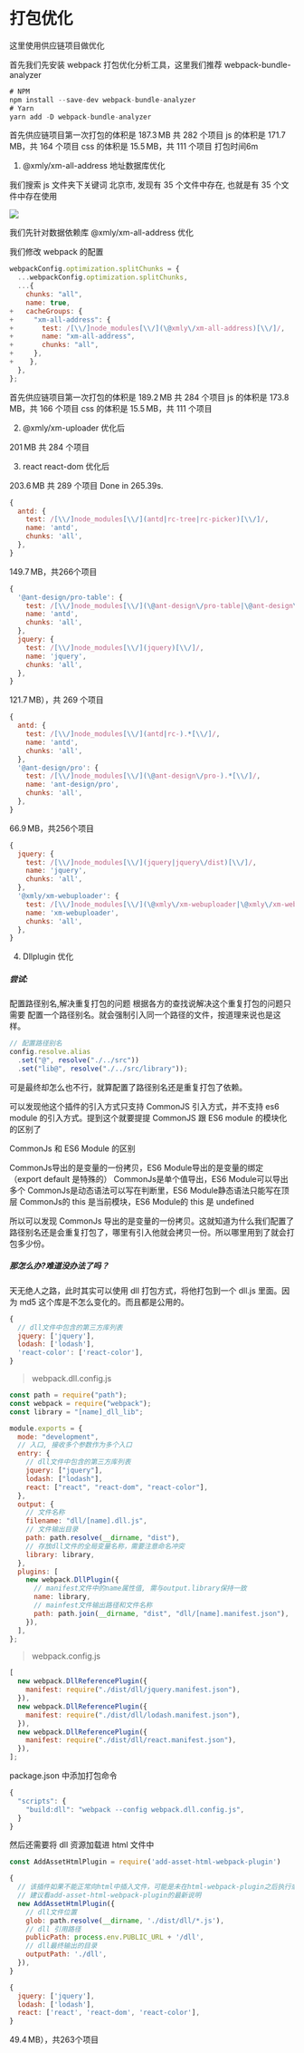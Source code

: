 # 打包优化

这里使用供应链项目做优化

首先我们先安装 webpack 打包优化分析工具，这里我们推荐 webpack-bundle-analyzer

```ts
# NPM
npm install --save-dev webpack-bundle-analyzer
# Yarn
yarn add -D webpack-bundle-analyzer
```

<Card>
 <div>首先供应链项目第一次打包的体积是 187.3 MB 共 282 个项目
  js 的体积是 171.7 MB，共 164 个项目
  css 的体积是 15.5 MB，共 111 个项目
  打包时间6m</div>
</Card>

1.  @xmly/xm-all-address 地址数据库优化

我们搜索 js 文件夹下关键词 北京市, 发现有 35 个文件中存在, 也就是有 35 个文件中存在使用

![](@public/webpack/address-data.png)

我们先针对数据依赖库 @xmly/xm-all-address 优化

我们修改 webpack 的配置

```js
webpackConfig.optimization.splitChunks = {
  ...webpackConfig.optimization.splitChunks,
  ...{
    chunks: "all",
    name: true,
+   cacheGroups: {
+     "xm-all-address": {
+       test: /[\\/]node_modules[\\/](\@xmly\/xm-all-address)[\\/]/,
+       name: "xm-all-address",
+       chunks: "all",
+     },
+    },
  },
};
```

<Card>
<div>首先供应链项目第一次打包的体积是 189.2 MB 共 284 个项目
js 的体积是 173.8 MB，共 166 个项目
css 的体积是 15.5 MB，共 111 个项目</div>
</Card>

2. @xmly/xm-uploader 优化后

<Card>
<div>201 MB 共 284 个项目</div>
</Card>

3. react react-dom 优化后

<Card>
<div>203.6 MB 共 289 个项目
Done in 265.39s.</div>
</Card>

```js
{
  antd: {
    test: /[\\/]node_modules[\\/](antd|rc-tree|rc-picker)[\\/]/,
    name: 'antd',
    chunks: 'all',
  },
}
```

<Card>
<div>149.7 MB，共266个项目</div>
</Card>

```js
{
  '@ant-design/pro-table': {
    test: /[\\/]node_modules[\\/](\@ant-design\/pro-table|\@ant-design\/pro-field)[\\/]/,
    name: 'antd',
    chunks: 'all',
  },
  jquery: {
    test: /[\\/]node_modules[\\/](jquery)[\\/]/,
    name: 'jquery',
    chunks: 'all',
  },
}
```

<Card>
<div>121.7 MB），共 269 个项目</div>
</Card>

```js
{
  antd: {
    test: /[\\/]node_modules[\\/](antd|rc-).*[\\/]/,
    name: 'antd',
    chunks: 'all',
  },
  '@ant-design/pro': {
    test: /[\\/]node_modules[\\/](\@ant-design\/pro-).*[\\/]/,
    name: 'ant-design/pro',
    chunks: 'all',
  },
}
```

<Card>
<div>66.9 MB，共256个项目</div>
</Card>

```js
{
  jquery: {
    test: /[\\/]node_modules[\\/](jquery|jquery\/dist)[\\/]/,
    name: 'jquery',
    chunks: 'all',
  },
  '@xmly/xm-webuploader': {
    test: /[\\/]node_modules[\\/](\@xmly\/xm-webuploader|\@xmly\/xm-webuploader\/dist)[\\/]/,
    name: 'xm-webuploader',
    chunks: 'all',
  },
}
```

4. Dllplugin 优化

##### 尝试:

配置路径别名,解决重复打包的问题
根据各方的查找说解决这个重复打包的问题只需要 配置一个路径别名。就会强制引入同一个路径的文件，按道理来说也是这样。

```js
// 配置路径别名
config.resolve.alias
  .set("@", resolve("./../src"))
  .set("lib@", resolve("./../src/library"));
```

可是最终却怎么也不行，就算配置了路径别名还是重复打包了依赖。

可以发现他这个插件的引入方式只支持 CommonJS 引入方式，并不支持 es6 module 的引入方式。提到这个就要提提 CommonJS 跟 ES6 module 的模块化的区别了

CommonJs 和 ES6 Module 的区别

<Card type="warning">
<div>
  CommonJs导出的是变量的一份拷贝，ES6 Module导出的是变量的绑定（export default 是特殊的）
  CommonJs是单个值导出，ES6 Module可以导出多个
  CommonJs是动态语法可以写在判断里，ES6 Module静态语法只能写在顶层
  CommonJs的 this 是当前模块，ES6 Module的 this 是 undefined
</div>
</Card>

所以可以发现 CommonJs 导出的是变量的一份拷贝。这就知道为什么我们配置了路径别名还是会重复打包了，哪里有引入他就会拷贝一份。所以哪里用到了就会打包多少份。

##### 那怎么办?难道没办法了吗？

天无绝人之路，此时其实可以使用 dll 打包方式，将他打包到一个 dll.js 里面。因为 md5 这个库是不怎么变化的。而且都是公用的。

```js
{
  // dll文件中包含的第三方库列表
  jquery: ['jquery'],
  lodash: ['lodash'],
  'react-color': ['react-color'],
}
```

> webpack.dll.config.js

```js
const path = require("path");
const webpack = require("webpack");
const library = "[name]_dll_lib";

module.exports = {
  mode: "development",
  // 入口, 接收多个参数作为多个入口
  entry: {
    // dll文件中包含的第三方库列表
    jquery: ["jquery"],
    lodash: ["lodash"],
    react: ["react", "react-dom", "react-color"],
  },
  output: {
    // 文件名称
    filename: "dll/[name].dll.js",
    // 文件输出目录
    path: path.resolve(__dirname, "dist"),
    // 存放dll文件的全局变量名称，需要注意命名冲突
    library: library,
  },
  plugins: [
    new webpack.DllPlugin({
      // manifest文件中的name属性值, 需与output.library保持一致
      name: library,
      // mainfest文件输出路径和文件名称
      path: path.join(__dirname, "dist", "dll/[name].manifest.json"),
    }),
  ],
};
```

> webpack.config.js

```js
[
  new webpack.DllReferencePlugin({
    manifest: require("./dist/dll/jquery.manifest.json"),
  }),
  new webpack.DllReferencePlugin({
    manifest: require("./dist/dll/lodash.manifest.json"),
  }),
  new webpack.DllReferencePlugin({
    manifest: require("./dist/dll/react.manifest.json"),
  }),
];
```

package.json 中添加打包命令

```js
{
  "scripts": {
    "build:dll": "webpack --config webpack.dll.config.js",
  }
}
```

然后还需要将 dll 资源加载进 html 文件中

```js
const AddAssetHtmlPlugin = require('add-asset-html-webpack-plugin')

{
  // 该插件如果不能正常向html中插入文件，可能是未在html-webpack-plugin之后执行或者版本兼容问题
  // 建议看add-asset-html-webpack-plugin的最新说明
  new AddAssetHtmlPlugin({
    // dll文件位置
    glob: path.resolve(__dirname, './dist/dll/*.js'),
    // dll 引用路径
    publicPath: process.env.PUBLIC_URL + '/dll',
    // dll最终输出的目录
    outputPath: './dll',
  }),
}
```

```js
{
  jquery: ['jquery'],
  lodash: ['lodash'],
  react: ['react', 'react-dom', 'react-color'],
}
```

<Card>
<div>49.4 MB），共263个项目</div>
</Card>
